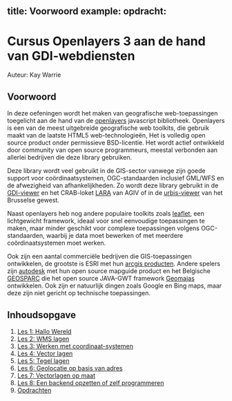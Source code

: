 title: Voorwoord
example:
opdracht: 
---
Cursus Openlayers 3 aan de hand van GDI-webdiensten
====
Auteur: Kay Warrie

Voorwoord 
----

In deze oefeningen wordt het maken van geografische web-toepassingen toegelicht aan de hand van de [openlayers](http://openlayers.org/) javascript bibliotheek. 
Openlayers is een van de meest uitgebreide geografische web toolkits, die gebruik maakt van de laatste HTML5 web-technologieën, Het is volledig open source product onder permissieve BSD-licentie. Het wordt actief ontwikkeld door community van open source programmeurs, meestal verbonden aan allerlei bedrijven die deze library gebruiken. 

Deze library wordt veel gebruikt in de GIS-sector vanwege zijn goede support voor coördinaatsystemen, OGC-standaarden inclusief GML/WFS en de afwezigheid van afhankelijkheden. Zo wordt deze library gebruikt in de [GDI-viewer](http://geo-vlaanderen.agiv.be/gdiviewer/) en het CRAB-loket [LARA](https://crab.agiv.be/Lara/Home/Index2) van AGIV of in de [urbis-viewer](http://www.mybrugis.irisnet.be/MyBruGIS/brugis/) van het Brusselse gewest.

Naast openlayers heb nog andere populaire toolkits zoals [leaflet](http://leafletjs.com/), een lichtgewicht framework, ideaal voor snel eenvoudige toepassingen te maken, maar minder geschikt voor complexe toepassingen volgens OGC-standaarden, waarbij je data moet bewerken of met meerdere coördinaatsystemen moet werken.

Ook zijn een aantal commerciële bedrijven die GIS-toepassingen ontwikkelen, de grootste is ESRI met hun [arcgis producten](https://developers.arcgis.com/en/). Andere spelers zijn [autodesk](http://www.autodesk.com/products/infrastructure-map-server/overview) met hun open source mapguide product en het Belgische [GEOSPARC](http://www.geosparc.com/) die het open source JAVA-GWT framework [Geomajas](http://www.geomajas.org/) ontwikkelen.
Ook zijn er natuurlijk dingen zoals Google en Bing maps, maar deze zijn niet gericht op technische toepassingen. 

Inhoudsopgave 
-----
 1. [Les 1: Hallo Wereld](LES1)
 2. [Les 2: WMS lagen](LES2)
 3. [Les 3: Werken met coordinaat-systemen](LES3)
 4. [Les 4: Vector lagen](LES4) 
 5. [Les 5: Tegel lagen](LES5) 
 6. [Les 6: Geolocatie op basis van adres](LES6) 
 7. [Les 7: Vectorlagen op maat](LES7) 
 8. [Les 8: Een backend opzetten of zelf programmeren](LES8)
 9. [Opdrachten](OPDRACHT)
